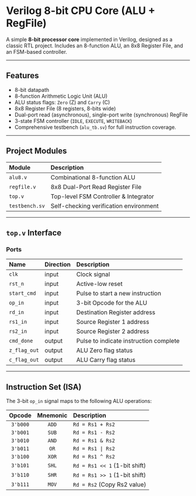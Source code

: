 # Verilog 8-bit CPU Core (ALU + RegFile)

A simple **8-bit processor core** implemented in Verilog, designed as a classic RTL project. Includes an 8-function ALU, an 8x8 Register File, and an FSM-based controller.

---

## Features

-   8-bit datapath
-   8-function Arithmetic Logic Unit (ALU)
-   ALU status flags: `Zero` (Z) and `Carry` (C)
-   8x8 Register File (8 registers, 8-bits wide)
-   Dual-port read (asynchronous), single-port write (synchronous) RegFile
-   3-state FSM controller (`IDLE`, `EXECUTE`, `WRITEBACK`)
-   Comprehensive testbench (`alu_tb.sv`) for full instruction coverage.

---

## Project Modules

| Module | Description |
| :--- | :--- |
| `alu8.v` | Combinational 8-function ALU |
| `regfile.v` | 8x8 Dual-Port Read Register File |
| `top.v` | Top-level FSM Controller & Integrator |
| `testbench.sv`| Self-checking verification environment |

---
## `top.v` Interface

### **Ports**
| Name | Direction | Description |
| :--- | :--- | :--- |
| `clk` | input | Clock signal |
| `rst_n` | input | Active-low reset |
| `start_cmd` | input | Pulse to start a new instruction |
| `op_in` | input | 3-bit Opcode for the ALU |
| `rd_in` | input | Destination Register address |
| `rs1_in` | input | Source Register 1 address |
| `rs2_in` | input | Source Register 2 address |
| `cmd_done` | output | Pulse to indicate instruction complete |
| `z_flag_out` | output | ALU Zero flag status |
| `c_flag_out` | output | ALU Carry flag status |

---

## Instruction Set (ISA)

The 3-bit `op_in` signal maps to the following ALU operations:

| Opcode | Mnemonic | Description |
| :---: | :---: | :--- |
| `3'b000` | `ADD` | `Rd = Rs1 + Rs2` |
| `3'b001` | `SUB` | `Rd = Rs1 - Rs2` |
| `3'b010` | `AND` | `Rd = Rs1 & Rs2` |
| `3'b011` | `OR` | `Rd = Rs1 \| Rs2` |
| `3'b100` | `XOR` | `Rd = Rs1 ^ Rs2` |
| `3'b101` | `SHL` | `Rd = Rs1 << 1` (1-bit shift) |
| `3'b110` | `SHR` | `Rd = Rs1 >> 1` (1-bit shift) |
| `3'b111` | `MOV` | `Rd = Rs2` (Copy Rs2 value) |
